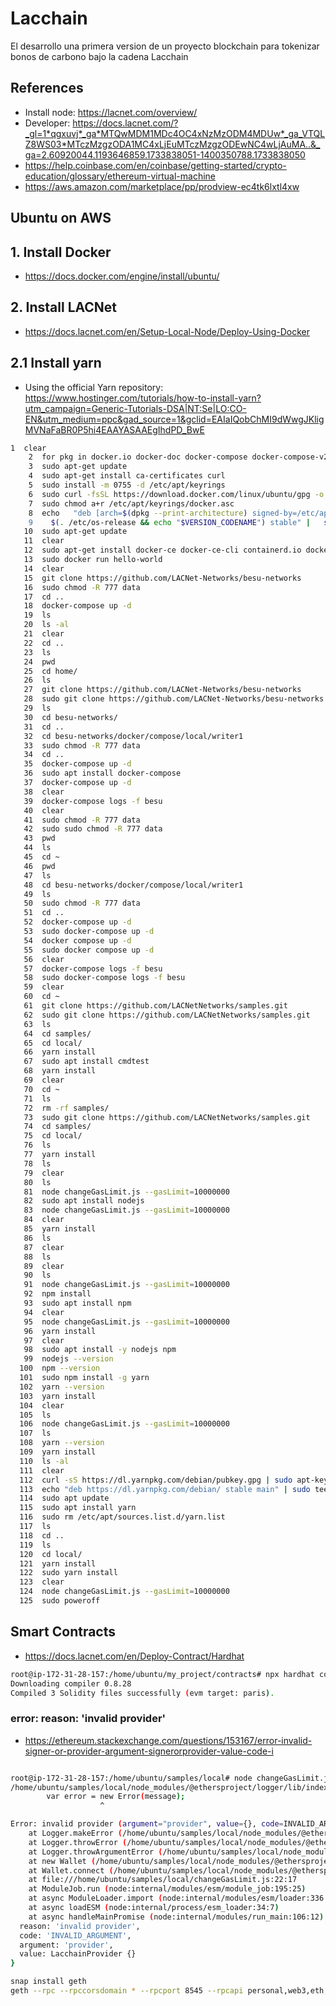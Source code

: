 # Lacchain

El desarrollo una primera version de un proyecto blockchain para tokenizar bonos de carbono bajo la cadena Lacchain

## References

- Install node: <https://lacnet.com/overview/>
- Developer: <https://docs.lacnet.com/?_gl=1*qgxuvj*_ga*MTQwMDM1MDc4OC4xNzMzODM4MDUw*_ga_VTQLZ8WS03*MTczMzgzODA1MC4xLjEuMTczMzgzODEwNC4wLjAuMA..&_ga=2.60920044.1193646859.1733838051-1400350788.1733838050>
- <https://help.coinbase.com/en/coinbase/getting-started/crypto-education/glossary/ethereum-virtual-machine>
- <https://aws.amazon.com/marketplace/pp/prodview-ec4tk6lxtl4xw>

## Ubuntu on AWS

## 1. Install Docker

- <https://docs.docker.com/engine/install/ubuntu/>

## 2. Install LACNet

- <https://docs.lacnet.com/en/Setup-Local-Node/Deploy-Using-Docker>

## 2.1 Install yarn

- Using the official Yarn repository: <https://www.hostinger.com/tutorials/how-to-install-yarn?utm_campaign=Generic-Tutorials-DSA|NT:Se|LO:CO-EN&utm_medium=ppc&gad_source=1&gclid=EAIaIQobChMI9dWwgJKligMVNaFaBR0P5hi4EAAYASAAEgIhdPD_BwE>

```sh
1  clear
    2  for pkg in docker.io docker-doc docker-compose docker-compose-v2 podman-docker containerd runc; do sudo apt-get remove $pkg; done
    3  sudo apt-get update
    4  sudo apt-get install ca-certificates curl
    5  sudo install -m 0755 -d /etc/apt/keyrings
    6  sudo curl -fsSL https://download.docker.com/linux/ubuntu/gpg -o /etc/apt/keyrings/docker.asc
    7  sudo chmod a+r /etc/apt/keyrings/docker.asc
    8  echo   "deb [arch=$(dpkg --print-architecture) signed-by=/etc/apt/keyrings/docker.asc] https://download.docker.com/linux/ubuntu \
    9    $(. /etc/os-release && echo "$VERSION_CODENAME") stable" |   sudo tee /etc/apt/sources.list.d/docker.list > /dev/null
   10  sudo apt-get update
   11  clear
   12  sudo apt-get install docker-ce docker-ce-cli containerd.io docker-buildx-plugin docker-compose-plugin
   13  sudo docker run hello-world
   14  clear
   15  git clone https://github.com/LACNet-Networks/besu-networks
   16  sudo chmod -R 777 data
   17  cd ..
   18  docker-compose up -d
   19  ls
   20  ls -al
   21  clear
   22  cd ..
   23  ls
   24  pwd
   25  cd home/
   26  ls
   27  git clone https://github.com/LACNet-Networks/besu-networks
   28  sudo git clone https://github.com/LACNet-Networks/besu-networks
   29  ls
   30  cd besu-networks/
   31  cd ..
   32  cd besu-networks/docker/compose/local/writer1
   33  sudo chmod -R 777 data
   34  cd ..
   35  docker-compose up -d
   36  sudo apt install docker-compose
   37  docker-compose up -d
   38  clear
   39  docker-compose logs -f besu
   40  clear
   41  sudo chmod -R 777 data
   42  sudo sudo chmod -R 777 data
   43  pwd
   44  ls
   45  cd ~
   46  pwd
   47  ls
   48  cd besu-networks/docker/compose/local/writer1
   49  ls
   50  sudo chmod -R 777 data
   51  cd ..
   52  docker-compose up -d
   53  sudo docker-compose up -d
   54  docker compose up -d
   55  sudo docker compose up -d
   56  clear
   57  docker-compose logs -f besu
   58  sudo docker-compose logs -f besu
   59  clear
   60  cd ~
   61  git clone https://github.com/LACNetNetworks/samples.git
   62  sudo git clone https://github.com/LACNetNetworks/samples.git
   63  ls
   64  cd samples/
   65  cd local/
   66  yarn install
   67  sudo apt install cmdtest
   68  yarn install
   69  clear
   70  cd ~
   71  ls
   72  rm -rf samples/
   73  sudo git clone https://github.com/LACNetNetworks/samples.git
   74  cd samples/
   75  cd local/
   76  ls
   77  yarn install
   78  ls
   79  clear
   80  ls
   81  node changeGasLimit.js --gasLimit=10000000
   82  sudo apt install nodejs
   83  node changeGasLimit.js --gasLimit=10000000
   84  clear
   85  yarn install
   86  ls
   87  clear
   88  ls
   89  clear
   90  ls
   91  node changeGasLimit.js --gasLimit=10000000
   92  npm install
   93  sudo apt install npm
   94  clear
   95  node changeGasLimit.js --gasLimit=10000000
   96  yarn install
   97  clear
   98  sudo apt install -y nodejs npm
   99  nodejs --version
  100  npm --version
  101  sudo npm install -g yarn
  102  yarn --version
  103  yarn install
  104  clear
  105  ls
  106  node changeGasLimit.js --gasLimit=10000000
  107  ls
  108  yarn --version
  109  yarn install
  110  ls -al
  111  clear
  112  curl -sS https://dl.yarnpkg.com/debian/pubkey.gpg | sudo apt-key add -
  113  echo "deb https://dl.yarnpkg.com/debian/ stable main" | sudo tee /etc/apt/sources.list.d/yarn.list
  114  sudo apt update
  115  sudo apt install yarn
  116  sudo rm /etc/apt/sources.list.d/yarn.list
  117  ls
  118  cd ..
  119  ls
  120  cd local/
  121  yarn install
  122  sudo yarn install
  123  clear
  124  node changeGasLimit.js --gasLimit=10000000
  125  sudo poweroff
```

## Smart Contracts

- <https://docs.lacnet.com/en/Deploy-Contract/Hardhat>

```sh
root@ip-172-31-28-157:/home/ubuntu/my_project/contracts# npx hardhat compile
Downloading compiler 0.8.28
Compiled 3 Solidity files successfully (evm target: paris).

```

### error: reason: 'invalid provider'

- <https://ethereum.stackexchange.com/questions/153167/error-invalid-signer-or-provider-argument-signerorprovider-value-code-i>

```sh

root@ip-172-31-28-157:/home/ubuntu/samples/local# node changeGasLimit.js --gasLimit=10000000
/home/ubuntu/samples/local/node_modules/@ethersproject/logger/lib/index.js:238
        var error = new Error(message);
                    ^

Error: invalid provider (argument="provider", value={}, code=INVALID_ARGUMENT, version=wallet/5.7.0)
    at Logger.makeError (/home/ubuntu/samples/local/node_modules/@ethersproject/logger/lib/index.js:238:21)
    at Logger.throwError (/home/ubuntu/samples/local/node_modules/@ethersproject/logger/lib/index.js:247:20)
    at Logger.throwArgumentError (/home/ubuntu/samples/local/node_modules/@ethersproject/logger/lib/index.js:250:21)
    at new Wallet (/home/ubuntu/samples/local/node_modules/@ethersproject/wallet/lib/index.js:128:20)
    at Wallet.connect (/home/ubuntu/samples/local/node_modules/@ethersproject/wallet/lib/index.js:152:16)
    at file:///home/ubuntu/samples/local/changeGasLimit.js:22:17
    at ModuleJob.run (node:internal/modules/esm/module_job:195:25)
    at async ModuleLoader.import (node:internal/modules/esm/loader:336:24)
    at async loadESM (node:internal/process/esm_loader:34:7)
    at async handleMainPromise (node:internal/modules/run_main:106:12) {
  reason: 'invalid provider',
  code: 'INVALID_ARGUMENT',
  argument: 'provider',
  value: LacchainProvider {}
}

snap install geth
geth --rpc --rpccorsdomain * --rpcport 8545 --rpcapi personal,web3,eth,net

```
